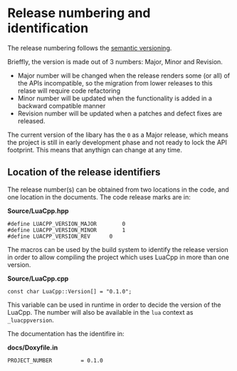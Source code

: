 # Release numbering and identification

The release numbering follows the [semantic versioning](https://semver.org/).

Brieffly, the version is made out of 3 numbers: Major, Minor and Revision.

- Major number will be changed when the release renders some (or all) of the APIs incompatible, so the migration from lower releases to this relase will require code refactoring
- Minor number will be updated when the functionality is added in a backward compatible manner
- Revision number will be updated when a patches and defect fixes are released.

The current version of the libary has the `0` as a Major release, which means the project is still in early development phase and not ready to lock the API footprint. This means that anythign can change at any time.

##

## Location of the release identifiers

The release number(s) can be obtained from two locations in the code, and one location in the documents.
The code release marks are in:

**Source/LuaCpp.hpp**
```
#define LUACPP_VERSION_MAJOR		0
#define LUACPP_VERSION_MINOR		1	
#define LUACPP_VERSION_REV		0
```
The macros can be used by the build system to identify the release version in order to allow compiling the project which uses LuaCpp in more than one version.

**Source/LuaCpp.cpp**
```
const char LuaCpp::Version[] = "0.1.0";
```

This variable can be used in runtime in order to decide the version of the LuaCpp. The number will also be available in the `lua` context as `_luacppversion`.

The documentation has the identifire in:

**docs/Doxyfile.in**
```
PROJECT_NUMBER         = 0.1.0
```
